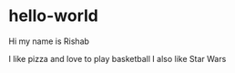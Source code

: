 # hello-world

Hi my name is Rishab

I like pizza and love to play basketball
I also like Star Wars
